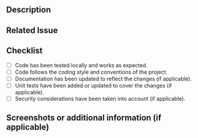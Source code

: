 ## Description

<!-- Provide a brief description of the changes introduced by this pull request. -->

## Related Issue

<!-- If this pull request addresses a specific issue, reference it here using the format "Fixes #issue_number". -->

## Checklist

<!-- Please ensure all items in this checklist are marked before submitting the pull request. -->

- [ ] Code has been tested locally and works as expected.
- [ ] Code follows the coding style and conventions of the project.
- [ ] Documentation has been updated to reflect the changes (if applicable).
- [ ] Unit tests have been added or updated to cover the changes (if applicable).
- [ ] Security considerations have been taken into account (if applicable).

## Screenshots or additional information (if applicable)

<!-- If your changes introduce any visual changes, include relevant screenshots here. -->

